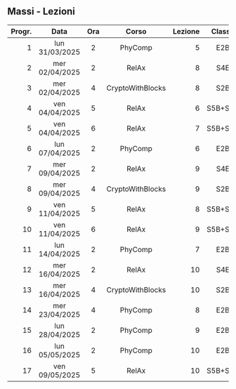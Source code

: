 ## Massi - Lezioni

|Progr.| Data | Ora | Corso | Lezione | Classe |
|--:|:-:|:-:|:-:|--:|:-:|
|1|lun 31/03/2025|2|PhyComp|5|E2B|
|2|mer 02/04/2025|2|RelAx|8|S4E|
|3|mer 02/04/2025|4|CryptoWithBlocks|8|S2B|
|4|ven 04/04/2025|5|RelAx|6|S5B+S5D|
|5|ven 04/04/2025|6|RelAx|7|S5B+S5D|
|6|lun 07/04/2025|2|PhyComp|6|E2B|
|7|mer 09/04/2025|2|RelAx|9|S4E|
|8|mer 09/04/2025|4|CryptoWithBlocks|9|S2B|
|9|ven 11/04/2025|5|RelAx|8|S5B+S5D|
|10|ven 11/04/2025|6|RelAx|9|S5B+S5D|
|11|lun 14/04/2025|2|PhyComp|7|E2B|
|12|mer 16/04/2025|2|RelAx|10|S4E|
|13|mer 16/04/2025|4|CryptoWithBlocks|10|S2B|
|14|mer 23/04/2025|4|PhyComp|8|E2B|
|15|lun 28/04/2025|2|PhyComp|9|E2B|
|16|lun 05/05/2025|2|PhyComp|10|E2B|
|17|ven 09/05/2025|5|RelAx|10|S5B+S5D|


